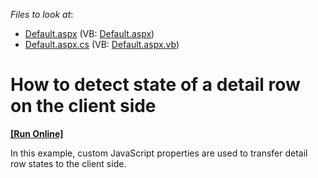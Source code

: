 <!-- default file list -->
*Files to look at*:

* [Default.aspx](./CS/WebSite/Default.aspx) (VB: [Default.aspx](./VB/WebSite/Default.aspx))
* [Default.aspx.cs](./CS/WebSite/Default.aspx.cs) (VB: [Default.aspx.vb](./VB/WebSite/Default.aspx.vb))
<!-- default file list end -->
# How to detect state of a detail row on the client side
<!-- run online -->
**[[Run Online]](https://codecentral.devexpress.com/e1355/)**
<!-- run online end -->


<p>In this example, custom JavaScript properties are used to transfer detail row states to the client side.</p>

<br/>


